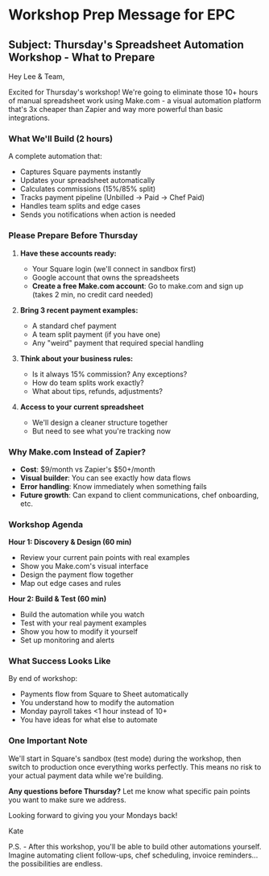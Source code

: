 # Workshop Prep Message for EPC

## Subject: Thursday's Spreadsheet Automation Workshop - What to Prepare

Hey Lee & Team,

Excited for Thursday's workshop! We're going to eliminate those 10+ hours of manual spreadsheet work using Make.com - a visual automation platform that's 3x cheaper than Zapier and way more powerful than basic integrations.

### What We'll Build (2 hours)
A complete automation that:
- Captures Square payments instantly
- Updates your spreadsheet automatically  
- Calculates commissions (15%/85% split)
- Tracks payment pipeline (Unbilled → Paid → Chef Paid)
- Handles team splits and edge cases
- Sends you notifications when action is needed

### Please Prepare Before Thursday

1. **Have these accounts ready:**
   - Your Square login (we'll connect in sandbox first)
   - Google account that owns the spreadsheets
   - **Create a free Make.com account**: Go to make.com and sign up (takes 2 min, no credit card needed)

2. **Bring 3 recent payment examples:**
   - A standard chef payment
   - A team split payment (if you have one)
   - Any "weird" payment that required special handling

3. **Think about your business rules:**
   - Is it always 15% commission? Any exceptions?
   - How do team splits work exactly?
   - What about tips, refunds, adjustments?

4. **Access to your current spreadsheet**
   - We'll design a cleaner structure together
   - But need to see what you're tracking now

### Why Make.com Instead of Zapier?
- **Cost**: $9/month vs Zapier's $50+/month
- **Visual builder**: You can see exactly how data flows
- **Error handling**: Know immediately when something fails
- **Future growth**: Can expand to client communications, chef onboarding, etc.

### Workshop Agenda

**Hour 1: Discovery & Design (60 min)**
- Review your current pain points with real examples
- Show you Make.com's visual interface
- Design the payment flow together
- Map out edge cases and rules

**Hour 2: Build & Test (60 min)**
- Build the automation while you watch
- Test with your real payment examples
- Show you how to modify it yourself
- Set up monitoring and alerts

### What Success Looks Like
By end of workshop:
- Payments flow from Square to Sheet automatically
- You understand how to modify the automation
- Monday payroll takes <1 hour instead of 10+
- You have ideas for what else to automate

### One Important Note
We'll start in Square's sandbox (test mode) during the workshop, then switch to production once everything works perfectly. This means no risk to your actual payment data while we're building.

**Any questions before Thursday?** Let me know what specific pain points you want to make sure we address.

Looking forward to giving you your Mondays back!

Kate

P.S. - After this workshop, you'll be able to build other automations yourself. Imagine automating client follow-ups, chef scheduling, invoice reminders... the possibilities are endless.